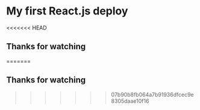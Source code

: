 # My first React.js deploy

<<<<<<< HEAD
## Thanks for watching
=======
## Thanks for watching
>>>>>>> 07b90b8fb064a7b91936dfcec9e8305daae10f16
